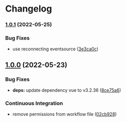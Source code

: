 # Changelog

### [1.0.1](https://github.com/cailloumajor/ambient-light-relay-ui/compare/v1.0.0...v1.0.1) (2022-05-25)


### Bug Fixes

* use reconnecting eventsource ([3e3ca0c](https://github.com/cailloumajor/ambient-light-relay-ui/commit/3e3ca0c3e28ff018c9e171c3dffce0e7cc22646d))

## [1.0.0](https://github.com/cailloumajor/ambient-light-relay-ui/compare/v0.0.1...v1.0.0) (2022-05-23)


### Bug Fixes

* **deps:** update dependency vue to v3.2.36 ([8ce75a6](https://github.com/cailloumajor/ambient-light-relay-ui/commit/8ce75a663fb98c5040f57d19afe9ffba02413c25))


### Continuous Integration

* remove permissions from workflow file ([02cb928](https://github.com/cailloumajor/ambient-light-relay-ui/commit/02cb92870af47275a5c68c1a050c966cb0564651))
